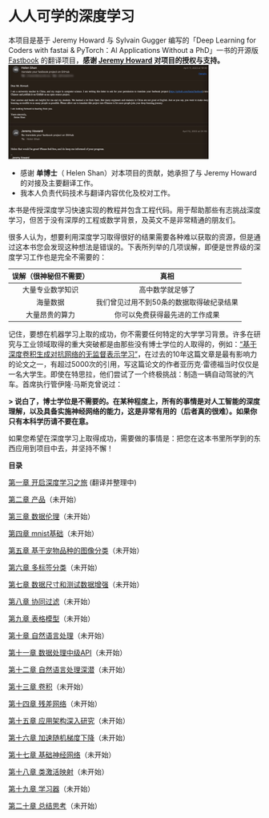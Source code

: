 # 人人可学的深度学习

本项目是基于 Jeremy Howard 与 Sylvain Gugger 编写的「Deep Learning for Coders with fastai & PyTorch：Al Applications Without a PhD」一书的开源版 [Fastbook](https://github.com/fastai/fastbook) 的翻译项目，**感谢 [Jeremy Howard](https://jeremy.fast.ai) 对项目的授权与支持。**
<img alt="show_batch with spectrograms of sounds" width="400" caption="show_batch with spectrograms of sounds" id="img_spect" src="./images/Authorization_email.png">

- 感谢 **单博士**（ Helen Shan）对本项目的贡献，她承担了与 Jeremy Howard 的对接及主要翻译工作。
- 我本人负责代码技术与翻译内容优化及校对工作。

本书是传授深度学习快速实现的教程并包含工程代码。用于帮助那些有志挑战深度学习，但苦于没有深厚的工程或数学背景，及英文不是非常精通的朋友们。

很多人认为，想要利用深度学习取得很好的结果需要各种难以获取的资源，但是通过这本书您会发现这种想法是错误的。下表所列举的几项误解，即便是世界级的深度学习工作也是完全不需要的：

|     误解（很神秘但不需要）     |                     真相                     |
| :--------------------: | :------------------------------------------: |
|   大量专业数学知识   |         高中数学就足够了         |
|       海量数据       | 我们曾见过用不到50条的数据取得破纪录结果 |
| 大量昂贵的算力 |        你可以免费获得最先进的工作成果        |

记住，要想在机器学习上取的成功，你不需要任何特定的大学学习背景。许多在研究与工业领域取得的重大突破都是由那些没有博士学位的人取得的，例如：[“基于深度卷积生成对抗网络的无监督表示学习”](https://arxiv.org/abs/1511.06434)，在过去的10年这篇文章是最有影响力的论文之一，有超过5000次的引用，写这篇论文的作者亚历克·雷德福当时仅仅是一名大学生。即使在特思拉，他们尝试了一个终极挑战：制造一辆自动驾驶的汽车。首席执行管伊隆·马斯克曾说过：

**> 说白了，博士学位是不需要的。在某种程度上，所有的事情是对人工智能的深度理解，以及具备实施神经网络的能力，这是非常有用的（后者真的很难）。如果你只有本科学历请不要在意。**
>
如果您希望在深度学习上取得成功，需要做的事情是：把您在这本书里所学到的东西应用到项目中去，并坚持不懈！

**目录**

[第一章 开启深度学习之旅](./Smartbook_01_intro.ipynb)  (翻译并整理中)

[第二章 产品]()（未开始）

[第三章 数据伦理]()（未开始）

[第四章 mnist基础]()（未开始）

[第五章 基于宠物品种的图像分类]()（未开始）

[第六章 多标签分类]()（未开始）

[第七章 数据尺寸和测试数据增强]()（未开始）

[第八章 协同过滤]()（未开始）

[第九章 表格模型]()（未开始）

[第十章 自然语言处理]()（未开始）

[第十一章 数据处理中级API]()（未开始）

[第十二章 自然语言处理深潜]()（未开始）

[第十三章 卷积]()（未开始）

[第十四章 残差网络]()（未开始）

[第十五章 应用架构深入研究]()（未开始）

[第十六章 加速随机梯度下降]()（未开始）

[第十七章 基础神经网络]()（未开始）

[第十八章 类激活映射]()（未开始）

[第十九章 学习器]()（未开始）

[第二十章 总结思考]()（未开始）
